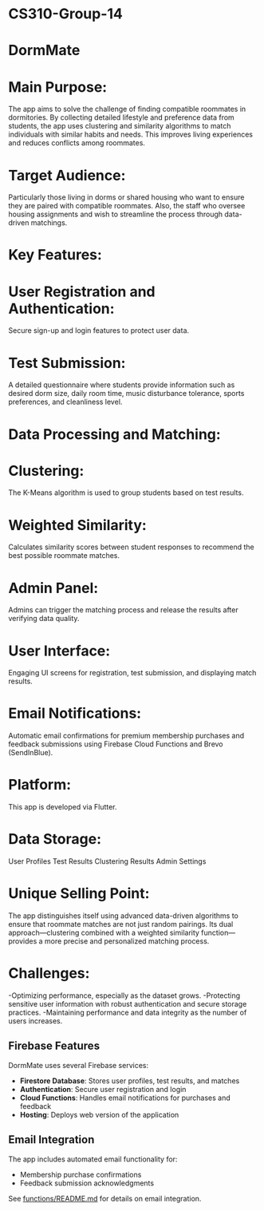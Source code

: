 # CS310-Group-14
# DormMate 

# Main Purpose:

The app aims to solve the challenge of finding compatible roommates in dormitories. By collecting detailed lifestyle and preference data from students, the app uses clustering and similarity algorithms to match individuals with similar habits and needs. This improves living experiences and reduces conflicts among roommates.


# Target Audience:

Particularly those living in dorms or shared housing who want to ensure they are paired with compatible roommates. Also, the staff who oversee housing assignments and wish to streamline the process through data-driven matchings.


# Key Features:

# User Registration and Authentication:
  Secure sign-up and login features to protect user data.

# Test Submission:
  A detailed questionnaire where students provide information such as desired dorm size, daily room time, music disturbance tolerance, sports preferences, and cleanliness level.

# Data Processing and Matching:
# Clustering:
  The K-Means algorithm is used to group students based on test results.
# Weighted Similarity:
  Calculates similarity scores between student responses to recommend the best possible roommate matches.

# Admin Panel:
  Admins can trigger the matching process and release the results after verifying data quality.
  
# User Interface:
  Engaging UI screens for registration, test submission, and displaying match results.

# Email Notifications:
  Automatic email confirmations for premium membership purchases and feedback submissions using Firebase Cloud Functions and Brevo (SendInBlue).


# Platform:
  This app is developed via Flutter.

# Data Storage:
  User Profiles
  Test Results
  Clustering Results
  Admin Settings

# Unique Selling Point:
  The app distinguishes itself using advanced data-driven algorithms to ensure that roommate matches are not just random pairings. Its dual approach—clustering combined with a weighted similarity function—provides a more precise and personalized matching process.

# Challenges:
  
  -Optimizing performance, especially as the dataset grows.
  -Protecting sensitive user information with robust authentication and secure storage practices.
  -Maintaining performance and data integrity as the number of users increases.

## Firebase Features

DormMate uses several Firebase services:

- **Firestore Database**: Stores user profiles, test results, and matches
- **Authentication**: Secure user registration and login
- **Cloud Functions**: Handles email notifications for purchases and feedback
- **Hosting**: Deploys web version of the application

## Email Integration

The app includes automated email functionality for:
- Membership purchase confirmations
- Feedback submission acknowledgments

See [functions/README.md](functions/README.md) for details on email integration.
